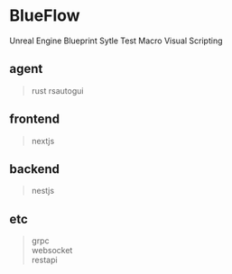 # BlueFlow

Unreal Engine Blueprint Sytle Test Macro Visual Scripting

## agent

> rust
> rsautogui

## frontend

> nextjs

## backend

> nestjs

## etc

> grpc  
> websocket  
> restapi
